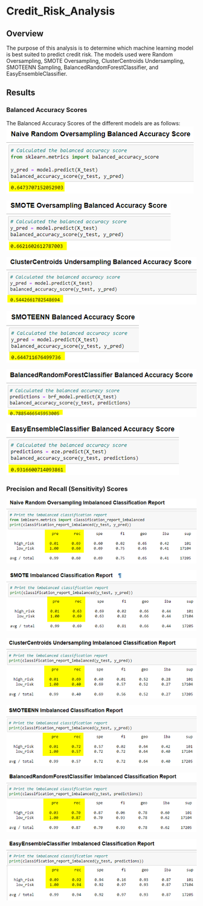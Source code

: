 # Credit_Risk_Analysis

## Overview
The purpose of this analysis is to determine which machine learning model is best suited to predict credit risk. The models used were Random Oversampling, SMOTE Oversampling, ClusterCentroids Undersampling, SMOTEENN Sampling, BalancedRandomForestClassifier, and EasyEnsembleClassifier.

## Results
### Balanced Accuracy Scores
The Balanced Accuracy Scores of the different models are as follows:
![Random](https://github.com/hwaijiinlee/Credit_Risk_Analysis/blob/main/Resources/Random_Oversampling_Acc_Score.png)

![SMOTE](https://github.com/hwaijiinlee/Credit_Risk_Analysis/blob/main/Resources/SMOTE_Acc_Score.png)

![ClusterCentroids](https://github.com/hwaijiinlee/Credit_Risk_Analysis/blob/main/Resources/Cluster_Acc_Score.png)

![SMOTEENN](https://github.com/hwaijiinlee/Credit_Risk_Analysis/blob/main/Resources/SMOTEENN_Acc_Score.png)

![BRF](https://github.com/hwaijiinlee/Credit_Risk_Analysis/blob/main/Resources/BRF_Acc_Score.png)

![EzE](https://github.com/hwaijiinlee/Credit_Risk_Analysis/blob/main/Resources/Eze_Acc_Score.png)

### Precision and Recall (Sensitivity) Scores
![Random_Rpt](https://github.com/hwaijiinlee/Credit_Risk_Analysis/blob/main/Resources/Random_Oversampling_Class_Rpt.png)

![SMOTE_Rpt](https://github.com/hwaijiinlee/Credit_Risk_Analysis/blob/main/Resources/SMOTE_Class_Rpt.png)

![ClusterCentroids_Rpt](https://github.com/hwaijiinlee/Credit_Risk_Analysis/blob/main/Resources/Cluster_Class_Rpt.png)

![SMOTEENN_Rpt](https://github.com/hwaijiinlee/Credit_Risk_Analysis/blob/main/Resources/SMOTEENN_Class_Rpt.png)

![BRF_Rpt](https://github.com/hwaijiinlee/Credit_Risk_Analysis/blob/main/Resources/BRF_Class_Rpt.png)

![EzE_Rpt](https://github.com/hwaijiinlee/Credit_Risk_Analysis/blob/main/Resources/Eze_Class_Rpt.png)
